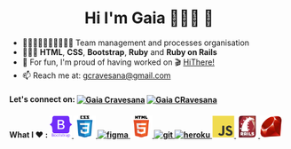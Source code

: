 <h1 align="center"> Hi I'm Gaia 👩🏼‍💻 👋 </h1>

- 👩🏼‍💻🧑‍💻👩🏼‍💻🧑‍💻 Team management and processes organisation
- 👩🏼‍💻  **HTML**, **CSS**, **Bootstrap**, **Ruby** and **Ruby on Rails**
- 🔭 For fun, I'm proud of having worked on 🎬 [HiThere!](http://www.hithereapp.fun/)
- 📫  Reach me at: gcravesana@gmail.com


<h4> Let's connect on: 
<a href="https://www.linkedin.com/in/gaiacravesana/" target="blank"><img align="center" src="https://cdn.jsdelivr.net/npm/simple-icons@3.0.1/icons/linkedin.svg" alt="Gaia Cravesana" height="30" width="40" /></a>
<a href="https://www.facebook.com/gaia.cravesana" target="blank"><img align="center" src="https://cdn.jsdelivr.net/npm/simple-icons@3.0.1/icons/facebook.svg" alt="Gaia CRavesana" height="30" width="40" /></a>
</h4>

<h4> What I ❤️ :            
<a href="https://getbootstrap.com" target="_blank" margin-left="40px"> 
<img src="https://raw.githubusercontent.com/devicons/devicon/master/icons/bootstrap/bootstrap-plain-wordmark.svg" alt="bootstrap" width="40" height="40"/> </a> <a href="https://www.w3schools.com/css/" target="_blank"> <img src="https://raw.githubusercontent.com/devicons/devicon/master/icons/css3/css3-original-wordmark.svg" alt="css3" width="40" height="40"/> </a> <a href="https://www.figma.com/" target="_blank"> <img src="https://www.vectorlogo.zone/logos/figma/figma-icon.svg" alt="figma" width="40" height="40"/> </a><a href="https://www.w3.org/html/" target="_blank"> <img src="https://raw.githubusercontent.com/devicons/devicon/master/icons/html5/html5-original-wordmark.svg" alt="html5" width="40" height="40"/> </a><a href="https://git-scm.com/" target="_blank"> <img src="https://www.vectorlogo.zone/logos/git-scm/git-scm-icon.svg" alt="git" width="40" height="40"/> </a> <a href="https://heroku.com" target="_blank"> <img src="https://www.vectorlogo.zone/logos/heroku/heroku-icon.svg" alt="heroku" width="40" height="40"/> </a>  <a href="https://developer.mozilla.org/en-US/docs/Web/JavaScript" target="_blank"> <img src="https://raw.githubusercontent.com/devicons/devicon/master/icons/javascript/javascript-original.svg" alt="javascript" width="40" height="40"/> </a> <a href="https://rubyonrails.org" target="_blank"> <img src="https://raw.githubusercontent.com/devicons/devicon/master/icons/rails/rails-original-wordmark.svg" alt="rails" width="40" height="40"/> </a> <a href="https://www.ruby-lang.org/en/" target="_blank"> <img src="https://raw.githubusercontent.com/devicons/devicon/master/icons/ruby/ruby-original.svg" alt="ruby" width="40" height="40"/> </a> </p>
</h4>

